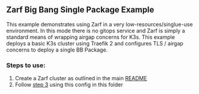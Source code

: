 ## Zarf Big Bang Single Package Example

This example demonstrates using Zarf in a very low-resources/singlue-use environment.  In this mode there is no gitops service and Zarf is simply a standard means of wrapping airgap concerns for K3s. This example deploys a basic K3s cluster using Traefik 2 and configures TLS / airgap concerns to deploy a single BB Package.

### Steps to use:
1. Create a Zarf cluster as outlined in the main [README](../../README.md#2-create-the-zarf-cluster)
2. Follow [step 3](../../README.md#3-add-resources-to-the-zarf-cluster) using this config in this folder
